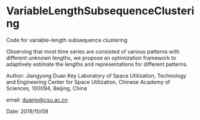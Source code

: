 # VariableLengthSubsequenceClustering
Code for variable-length subsequence clustering

Observing that most time series are consisted of various patterns with different unknown lengths, we propose an optimization framework to adaptively estimate the lengths and
representations for different patterns.

Author: Jiangyong Duan  Key Laboratory of Space Utilization, Technology and Engineering Center for Space Utilization, Chinese Academy of Sciences, 100094, Beijing, China
	
email: duanjy@csu.ac.cn

Date: 2019/10/08
